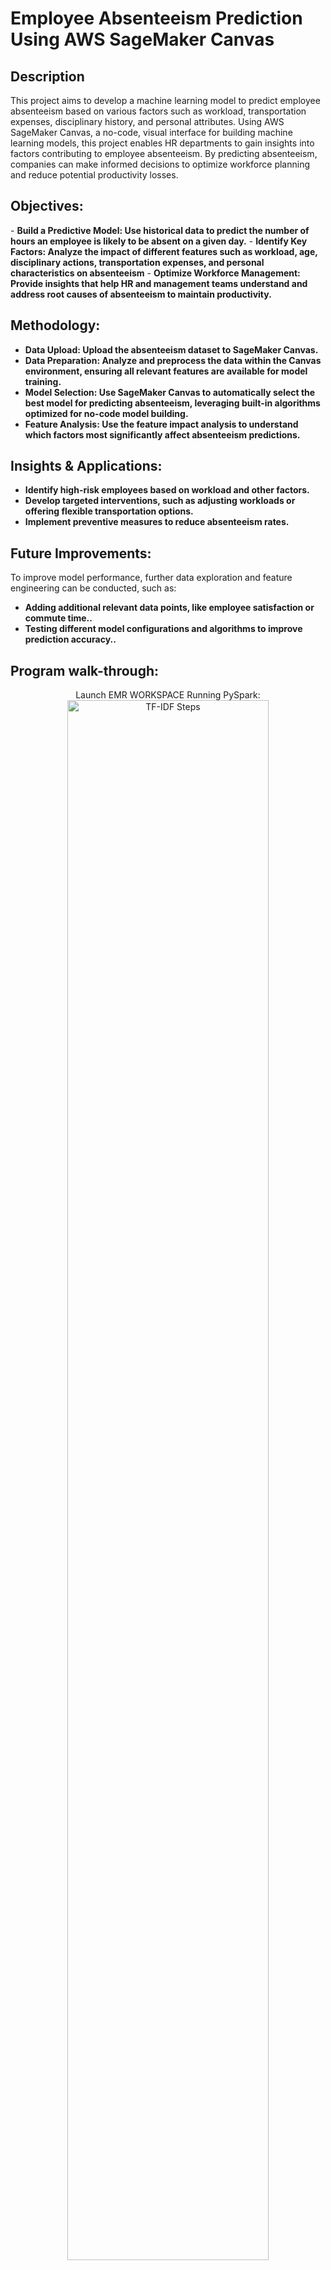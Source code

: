<h1>Employee Absenteeism Prediction Using AWS SageMaker Canvas</h1>

<h2>Description</h2>
This project aims to develop a machine learning model to predict employee absenteeism based on various factors such as workload, transportation expenses, disciplinary history, and personal attributes. Using AWS SageMaker Canvas, a no-code, visual interface for building machine learning models, this project enables HR departments to gain insights into factors contributing to employee absenteeism. By predicting absenteeism, companies can make informed decisions to optimize workforce planning and reduce potential productivity losses.
<h2>Objectives:</h2>
- <b>Build a Predictive Model: Use historical data to predict the number of hours an employee is likely to be absent on a given day.</b>
- <b>Identify Key Factors: Analyze the impact of different features such as workload, age, disciplinary actions, transportation expenses, and personal characteristics on absenteeism</b>
- <b>Optimize Workforce Management: Provide insights that help HR and management teams understand and address root causes of absenteeism to maintain productivity.</b>
<br />


<h2>Methodology:</h2>

- <b>Data Upload: Upload the absenteeism dataset to SageMaker Canvas.</b> 
- <b>Data Preparation: Analyze and preprocess the data within the Canvas environment, ensuring all relevant features are available for model training.</b>
- <b>Model Selection: Use SageMaker Canvas to automatically select the best model for predicting absenteeism, leveraging built-in algorithms optimized for no-code model building.</b>
- <b>Feature Analysis: Use the feature impact analysis to understand which factors most significantly affect absenteeism predictions. </b>

<h2>Insights & Applications:</h2>

- <b>Identify high-risk employees based on workload and other factors.</b> 
- <b>Develop targeted interventions, such as adjusting workloads or offering flexible transportation options.</b>
- <b>Implement preventive measures to reduce absenteeism rates.</b>

<h2>Future Improvements:</h2>

To improve model performance, further data exploration and feature engineering can be conducted, such as:
- <b>Adding additional relevant data points, like employee satisfaction or commute time..</b>
- <b>Testing different model configurations and algorithms to improve prediction accuracy..</b>


<h2>Program walk-through:</h2>

<p align="center">
Launch EMR WORKSPACE Running PySpark: <br/>
 <img src="example.png" height="80%" width="80%" alt="TF-IDF Steps"/>
<br />
 
<br />
Implenting raw data from wikipedia to the custom TF-IDF model:  <br/>
<img src="example1.png" height="80%" width="80%" alt="TF-IDF Steps"/>
<br />

<br />
Processing and analysing Data efficiently Using the (KEY:SHIFT ENTER) <br/>
<img src="example 2.png" height="80%" width="80%" alt="TF-IDF Steps"/>
<br />

<br />
TF-IDF Data model complete:  <br/>
<img src="example3.png" height="80%" width="80%" alt="TF-IDF Steps"/>
<br />
<br />
</p>

<!--
 ```diff
- text in red
+ text in green
! text in orange
# text in gray
@@ text in purple (and bold)@@
```
--!>
